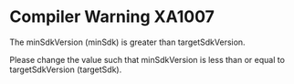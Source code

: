# Compiler Warning XA1007

The minSdkVersion (minSdk) is greater than targetSdkVersion.

Please change the value such that minSdkVersion is less than
or equal to targetSdkVersion (targetSdk).